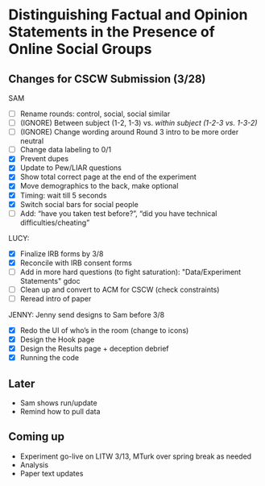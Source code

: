 # Distinguishing Factual and Opinion Statements in the Presence of Online Social Groups


## Changes for CSCW Submission (3/28)

SAM
- [ ] Rename rounds: control, social, social similar
- [ ] (IGNORE) Between subject (1-2, 1-3) vs. *within subject (1-2-3 vs. 1-3-2)*
- [ ] (IGNORE) Change wording around Round 3 intro to be more order neutral
- [ ] Change data labeling to 0/1
- [x] Prevent dupes
- [x] Update to Pew/LIAR questions
- [x] Show total correct page at the end of the experiment
- [x] Move demographics to the back, make optional
- [x] Timing: wait till 5 seconds
- [x] Switch social bars for social people
- [ ] Add: “have you taken test before?”, “did you have technical difficulties/cheating”

LUCY: 
- [x] Finalize IRB forms by 3/8
- [x] Reconcile with IRB consent forms
- [ ] Add in more hard questions (to fight saturation): "Data/Experiment Statements" gdoc
- [ ] Clean up and convert to ACM for CSCW (check constraints)
- [ ] Reread intro of paper

JENNY: Jenny send designs to Sam before 3/8
- [x] Redo the UI of who’s in the room (change to icons)
- [x] Design the Hook page
- [x] Design the Results page + deception debrief
- [x] Running the code

## Later
- Sam shows run/update
- Remind how to pull data

## Coming up
- Experiment go-live on LITW 3/13, MTurk over spring break as needed
- Analysis
- Paper text updates
